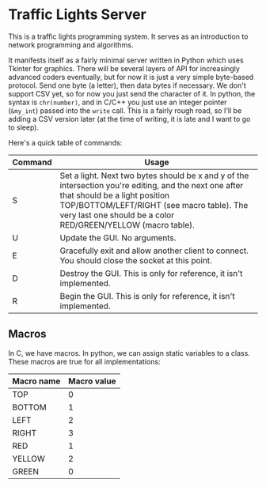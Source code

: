 # Traffic Lights Server

This is a traffic lights programming system. It serves as an introduction to network programming and algorithms.

It manifests itself as a fairly minimal server written in Python which uses Tkinter for graphics. There will be several layers of API for increasingly advanced coders eventually, but for now it is just a very simple byte-based protocol. Send one byte (a letter), then data bytes if necessary. We don't support CSV yet, so for now you just send the character of it. In python, the syntax is `chr(number)`, and in C/C++ you just use an integer pointer (`&my_int`) passed into the `write` call. This is a fairly rough road, so I'll be adding a CSV version later (at the time of writing, it is late and I want to go to sleep).

Here's a quick table of commands:

| Command | Usage                                                        |
| ------- | ------------------------------------------------------------ |
| S       | Set a light. Next two bytes should be x and y of the intersection you're editing, and the next one after that should be a light position TOP/BOTTOM/LEFT/RIGHT (see macro table). The very last one should be a color RED/GREEN/YELLOW (macro table). |
| U       | Update the GUI. No arguments.                                |
| E       | Gracefully exit and allow another client to connect. You should close the socket at this point. |
| D       | Destroy the GUI. This is only for reference, it isn't implemented. |
| R       | Begin the GUI. This is only for reference, it isn't implemented. |

## Macros

In C, we have macros. In python, we can assign static variables to a class. These macros are true for all implementations:

| Macro name | Macro value |
| ---------- | ----------- |
| TOP        | 0           |
| BOTTOM     | 1           |
| LEFT       | 2           |
| RIGHT      | 3           |
| RED        | 1           |
| YELLOW     | 2           |
| GREEN      | 0           |

